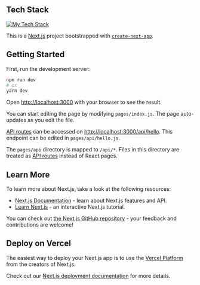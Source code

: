 ## Tech Stack

[![My Tech Stack](https://github-readme-tech-stack.vercel.app/api/cards?title=Tech%20Stack&fontSize=15&showBorder=false&lineCount=2&theme=one_dark&hideBg=true&hideTitle=true&line1=Javascript,Javascript,F7DF1E;;Next.js,Next.js,FFFFFF;;Node.js,Node.js,339933;react,react,61DAFB)](https://github-readme-tech-stack.vercel.app/api/cards?title=Tech%20Stack&fontSize=15&showBorder=false&lineCount=2&theme=one_dark&hideBg=true&hideTitle=true&line1=Javascript,Javascript,F7DF1E;;Next.js,Next.js,FFFFFF;;Node.js,Node.js,339933;react,react,61DAFB)

This is a [Next.js](https://nextjs.org/) project bootstrapped with [`create-next-app`](https://github.com/vercel/next.js/tree/canary/packages/create-next-app).

## Getting Started

First, run the development server:

```bash
npm run dev
# or
yarn dev
```

Open [http://localhost:3000](http://localhost:3000) with your browser to see the result.

You can start editing the page by modifying `pages/index.js`. The page auto-updates as you edit the file.

[API routes](https://nextjs.org/docs/api-routes/introduction) can be accessed on [http://localhost:3000/api/hello](http://localhost:3000/api/hello). This endpoint can be edited in `pages/api/hello.js`.

The `pages/api` directory is mapped to `/api/*`. Files in this directory are treated as [API routes](https://nextjs.org/docs/api-routes/introduction) instead of React pages.

## Learn More

To learn more about Next.js, take a look at the following resources:

- [Next.js Documentation](https://nextjs.org/docs) - learn about Next.js features and API.
- [Learn Next.js](https://nextjs.org/learn) - an interactive Next.js tutorial.

You can check out [the Next.js GitHub repository](https://github.com/vercel/next.js/) - your feedback and contributions are welcome!

## Deploy on Vercel

The easiest way to deploy your Next.js app is to use the [Vercel Platform](https://vercel.com/new?utm_medium=default-template&filter=next.js&utm_source=create-next-app&utm_campaign=create-next-app-readme) from the creators of Next.js.

Check out our [Next.js deployment documentation](https://nextjs.org/docs/deployment) for more details.
